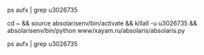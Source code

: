 

ps aufx | grep u3026735 

cd ~ && source absolarisenv/bin/activate && killall -u u3026735  && absolarisenv/bin/python www/xayam.ru/absolaris/absolaris.py 

ps aufx | grep u3026735 


